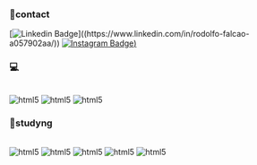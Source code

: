 ### 📱contact

[![Linkedin Badge](https://img.shields.io/badge/-Rodolfo-blue?style=flat-square&logo=Linkedin&logoColor=white&link=https://www.linkedin.com/in/anirudhemmadi/](https://www.linkedin.com/in/rodolfo-falcao-a057902aa/))]((https://www.linkedin.com/in/rodolfo-falcao-a057902aa/))
[![Instagram Badge](https://img.shields.io/badge/-theRodyy-purple?style=flat-square&logo=instagram&logoColor=white&link=[https://www.instagram.com/the.rodyy/))]([https://www.instagram.com/the.rodyy/])


### 💻
<div style="display: inline_block"><br/>
    <img alt="html5" src="https://img.shields.io/badge/MySQL-00000F?style=for-the-badge&logo=mysql&logoColor=white"/>
    <img alt="html5" src="https://img.shields.io/badge/HTML5-E34F26?style=for-the-badge&logo=html5&logoColor=white"/>
    <img alt="html5" src="https://img.shields.io/badge/CSS3-1572B6?style=for-the-badge&logo=css3&logoColor=white"/>

### 📒studyng
<div style="display: inline_block"><br/>
    <img alt="html5" src="https://img.shields.io/badge/JavaScript-323330?style=for-the-badge&logo=javascript&logoColor=F7DF1E"/>
    <img alt="html5" src="https://img.shields.io/badge/PHP-777BB4?style=for-the-badge&logo=php&logoColor=white"/>
    <img alt="html5" src="https://img.shields.io/badge/C%2B%2B-00599C?style=for-the-badge&logo=c%2B%2B&logoColor=white"/>
    <img alt="html5" src="https://img.shields.io/badge/styled--components-DB7093?style=for-the-badge&logo=styled-components&logoColor=white"/>
    <img alt="html5" src="https://img.shields.io/badge/Figma-F24E1E?style=for-the-badge&logo=figma&logoColor=white"/>
</div>
